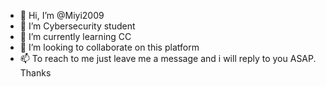 - 👋 Hi, I’m @Miyi2009
- 👀 I’m Cybersecurity student
- 🌱 I’m currently learning CC
- 💞️ I’m looking to collaborate on this platform
- 📫 To reach to me just leave me a message and i will reply to you ASAP. Thanks

<!---
Miyi2009/Miyi2009 is a ✨ special ✨ repository because its `README.md` (this file) appears on your GitHub profile.
You can click the Preview link to take a look at your changes.
--->
